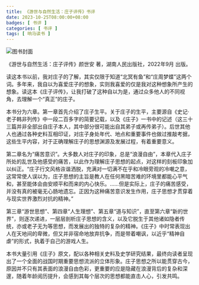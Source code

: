 ```yaml
---
title: 《游世与自然生活：庄子评传》书评
date: 2023-10-25T08:00:00+08:00
badges: [ 书评 ]
categories: [ 书评 ]
tags: [ 响马读书 ]
---
```


<div class="p-3 text-center">
  <img class="img-fluid" src="/images/2023/1025/book-cover.png" alt="图书封面" style="max-width:400px; max-height:400px;">
</div>

《游世与自然生活：庄子评传》颜世安 著，湖南人民出版社，2022年9月 出版。

读这本书以前，我对庄子的了解，其实仅限于知道“北冥有鱼”和“庄周梦蝶”这两个词。多年来，我自以为喜爱庄子的想象，实则我喜爱的仅是我对这种想象所产生的想象。读这本《庄子评传》，让我打破了这种自以为是，通过众多他人的不同视角，去理解一个“真正”的庄子。

本书分为六章。第一章首先介绍了庄子生平。关于庄子的生平，主要源自《史记·老子韩非列传》中一段二百多字的简要记载，以及《庄子》一书中的记述（这三十三篇并非全部出自庄子本人，其中部分很可能出自其弟子或再传弟子）。后世其他人也通过各种史料互相印证，对庄子身处年代、地点和重要事件也做过推敲考据，这些生平内容，对于正确理解庄子的思想渊源及发展过程，有着重要意义。

第二章名为“痛苦意识”。大多数人对庄子的印象，总是“浪漫自由”，本章代入庄子所处的乱世及他感受的痛苦，以此作为理解庄子思想的起点，对这样的刻板印象加以纠正。“庄子行文风格诙谐洒脱，充满对一切满不在乎和冷眼旁观的冷嘲之意，这常常使人误以为，庄子思想的主旨是教人在任何黑暗苦难的环境里都能心平气和，甚至能体会由安顺平和而来的内心快乐。……但是实际上，庄子的痛苦感受，并没有真的被毫无心肠地遗忘。正因为这种痛苦意识发生作用，庄子思想才贯穿着与现实世界激烈对抗的精神。”

第三章“游世思想”、第四章“人生理想”、第五章“道与知识”，直至第六章“新的世界”，则逐次递进，一层层剖析庄子思想的含义，以及它脱生于其他诸如隐者传统，亦或老子无为等思想，而发展出的独特的复杂的精神。《庄子》中时常表现出人在天地间的卑微，但又并非宿命地放弃抗争，而是带着嘲讽，以近乎“精神自虐”的形式，执着于自己的游戏人生。

本书大量引用《庄子》原文，配以各种相关史料及史学研究结果，最终向读者呈现出了一个全面的战国时期重要思想流派的立体形象。庄子思想之所以能贯穿古今，原因并不只有其表面的浪漫自由色彩，更重要的应是隐藏在浪漫背后的复杂和深邃，随着年龄阅历提升，会感到其每个层次的思想都能直击人心，引发共鸣。
